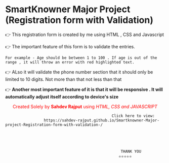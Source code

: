 # SmartKnowner Major Project (Registration form with Validation)
👉 This registration form is created by me using HTML , CSS and Javascript

👉 The important feature of this form is to validate the entries.

    For example - Age should be between 1 to 100 . If age is out of the range , it will throw an error with red highlighted text. 
    
👉 ALso it will validate the phone number section that it should only be limited to 10 digits. Not more than that not less than that

👉 <b>Another most important feature of it is that it will be responsive . It will automatically adjust itself according to device's size</b>









<p align="center" style="color:red">Created Solely by <b>Sahdev Rajput</b> using <i>HTML, CSS and JAVASCRIPT</i></p>



                                                   Click here to view: 
                     https://sahdev-rajput.github.io/Smartknowner-Major-project-Registration-form-with-validation-/
                     
                     
                     
                     
                     
                                                       THANK YOU
                                                      ⭐⭐⭐⭐⭐



